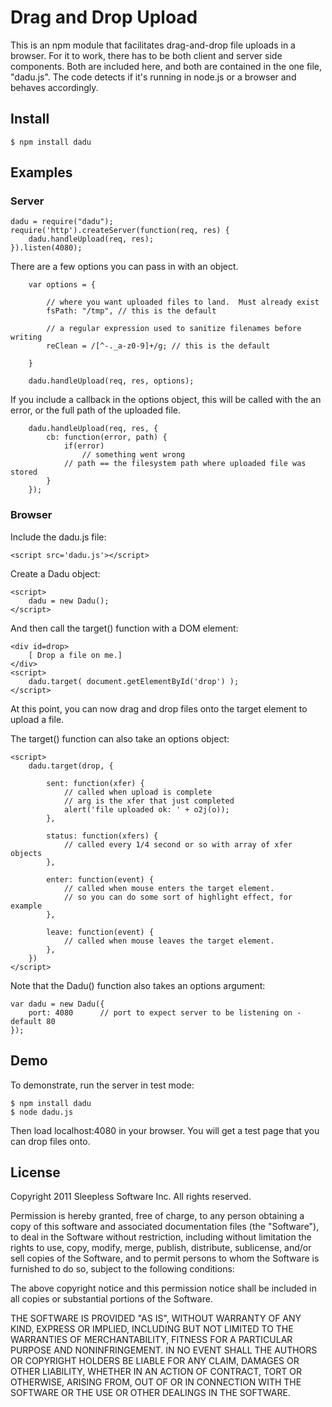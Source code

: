 
# Drag and Drop Upload

This is an npm module that facilitates drag-and-drop file uploads in a browser.
For it to work, there has to be both client and server side components.
Both are included here, and both are contained in the one file, "dadu.js".
The code detects if it's running in node.js or a browser and behaves accordingly.

## Install

	$ npm install dadu

## Examples

### Server


	dadu = require("dadu");
	require('http').createServer(function(req, res) {
		dadu.handleUpload(req, res);
	}).listen(4080);


There are a few options you can pass in with an object.

		var options = {

			// where you want uploaded files to land.  Must already exist
			fsPath: "/tmp",	// this is the default
		
			// a regular expression used to sanitize filenames before writing
			reClean = /[^-._a-z0-9]+/g;	// this is the default

		}

		dadu.handleUpload(req, res, options);

If you include a callback in the options object,
this will be called with the an error,
or the full path of the uploaded file.

		dadu.handleUpload(req, res, {
			cb: function(error, path) {
				if(error)
					// something went wrong
				// path == the filesystem path where uploaded file was stored
			}
		});


### Browser

Include the dadu.js file:

	<script src='dadu.js'></script>

Create a Dadu object:

	<script>
		dadu = new Dadu();
	</script>

And then call the target() function with a DOM element:

	<div id=drop>
		[ Drop a file on me.]
	</div>
	<script>
		dadu.target( document.getElementById('drop') );
	</script>

At this point, you can now drag and drop files onto the target element
to upload a file.

The target() function can also take an options object:

	<script>
		dadu.target(drop, {

			sent: function(xfer) {
				// called when upload is complete 
				// arg is the xfer that just completed
				alert('file uploaded ok: ' + o2j(o));
			},

			status: function(xfers) {
				// called every 1/4 second or so with array of xfer objects
			},

			enter: function(event) {
				// called when mouse enters the target element.  
				// so you can do some sort of highlight effect, for example
			},

			leave: function(event) {
				// called when mouse leaves the target element.  
			},
		})
	</script>


Note that the Dadu() function also takes an options argument:

	var dadu = new Dadu({
		port: 4080		// port to expect server to be listening on - default 80
	});



## Demo

To demonstrate, run the server in test mode:

	$ npm install dadu
	$ node dadu.js

Then load localhost:4080 in your browser.
You will get a test page that you can drop files onto.


## License

Copyright 2011 Sleepless Software Inc. All rights reserved.

Permission is hereby granted, free of charge, to any person obtaining a copy
of this software and associated documentation files (the "Software"), to
deal in the Software without restriction, including without limitation the
rights to use, copy, modify, merge, publish, distribute, sublicense, and/or
sell copies of the Software, and to permit persons to whom the Software is
furnished to do so, subject to the following conditions:

The above copyright notice and this permission notice shall be included in
all copies or substantial portions of the Software.

THE SOFTWARE IS PROVIDED "AS IS", WITHOUT WARRANTY OF ANY KIND, EXPRESS OR
IMPLIED, INCLUDING BUT NOT LIMITED TO THE WARRANTIES OF MERCHANTABILITY,
FITNESS FOR A PARTICULAR PURPOSE AND NONINFRINGEMENT. IN NO EVENT SHALL THE
AUTHORS OR COPYRIGHT HOLDERS BE LIABLE FOR ANY CLAIM, DAMAGES OR OTHER
LIABILITY, WHETHER IN AN ACTION OF CONTRACT, TORT OR OTHERWISE, ARISING
FROM, OUT OF OR IN CONNECTION WITH THE SOFTWARE OR THE USE OR OTHER DEALINGS
IN THE SOFTWARE. 


